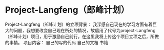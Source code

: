 # Project-Langfeng（郎峰计划）
Project-Langfeng（郎峰计划）的立项背景：
我深感自己现在的学习方面有着巨大的问题，我想要改变自己现在所处的情况，故启用了代号为project-Langfeng（郎峰计划）项目，用于激励自己前行。在这里我将上传这个项目立项之后，所做的事情。
项目内容：
自己的写的代码
自己的文档
书籍


